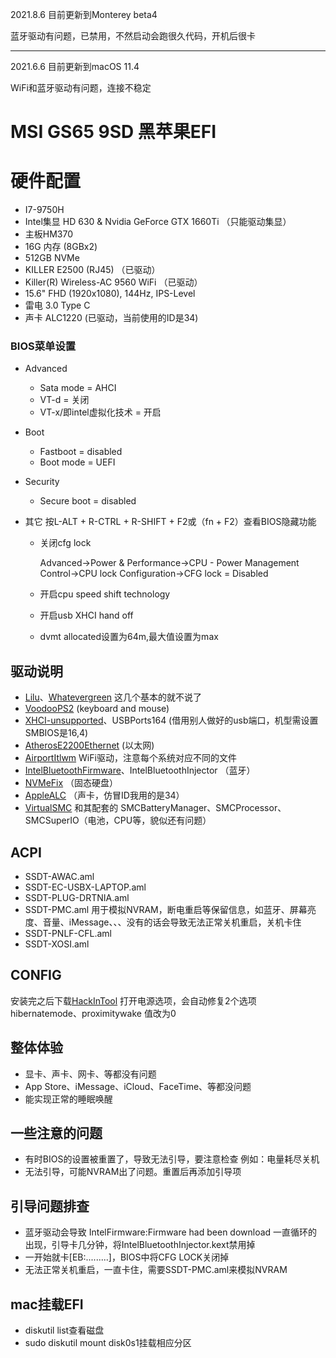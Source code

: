 2021.8.6 目前更新到Monterey beta4

蓝牙驱动有问题，已禁用，不然启动会跑很久代码，开机后很卡

------

2021.6.6 目前更新到macOS 11.4

WiFi和蓝牙驱动有问题，连接不稳定



# MSI GS65 9SD 黑苹果EFI




# 硬件配置
* I7-9750H
* Intel集显 HD 630 & Nvidia GeForce GTX 1660Ti （只能驱动集显）
* 主板HM370
* 16G 内存 (8GBx2)
* 512GB NVMe
* KILLER E2500 (RJ45)  （已驱动）
* Killer(R) Wireless-AC 9560 WiFi  （已驱动）
* 15.6" FHD (1920x1080), 144Hz, IPS-Level
* 雷电 3.0 Type C
* 声卡 ALC1220 (已驱动，当前使用的ID是34)

### BIOS菜单设置

* Advanced
  *   Sata mode = AHCI 
  *   VT-d = 关闭
  *   VT-x/即intel虚拟化技术 = 开启
* Boot 
  *   Fastboot = disabled
  *   Boot mode = UEFI
* Security
  
  *   Secure boot = disabled
* 其它   按L-ALT + R-CTRL + R-SHIFT + F2或（fn + F2）查看BIOS隐藏功能
  
  * 关闭cfg lock  
  
    Advanced->Power & Performance->CPU - Power Management Control->CPU lock Configuration->CFG lock = Disabled
  
  * 开启cpu speed shift technology
  
  * 开启usb XHCI hand off
  
  * dvmt allocated设置为64m,最大值设置为max

##  驱动说明

* [Lilu](https://github.com/acidanthera/Lilu/releases)、[Whatevergreen](https://github.com/acidanthera/WhateverGreen/releases) 这几个基本的就不说了
* [VoodooPS2](https://github.com/acidanthera/VoodooPS2/releases "VoodooPS2") (keyboard and mouse)
* [XHCI-unsupported](https://github.com/johnlimabravo/XHCI-unsupported/releases/tag/XHCI-unsupported)、USBPorts164 (借用别人做好的usb端口，机型需设置SMBIOS是16,4)
* [AtherosE2200Ethernet](https://github.com/Mieze/AtherosE2200Ethernet/releases) (以太网)
* [AirportItlwm](https://github.com/OpenIntelWireless/itlwm/releases) WiFi驱动，注意每个系统对应不同的文件
* [IntelBluetoothFirmware](https://github.com/OpenIntelWireless/IntelBluetoothFirmware/releases)、IntelBluetoothInjector （蓝牙）
* [NVMeFix](https://github.com/acidanthera/NVMeFix/releases) （固态硬盘）
* [AppleALC](https://github.com/acidanthera/AppleALC/releases) （声卡，仿冒ID我用的是34）
* [VirtualSMC](https://github.com/acidanthera/VirtualSMC/releases) 和其配套的 SMCBatteryManager、SMCProcessor、SMCSuperIO（电池，CPU等，貌似还有问题）

##  ACPI

* SSDT-AWAC.aml
* SSDT-EC-USBX-LAPTOP.aml
* SSDT-PLUG-DRTNIA.aml
* SSDT-PMC.aml  用于模拟NVRAM，断电重启等保留信息，如蓝牙、屏幕亮度、音量、iMessage、、、没有的话会导致无法正常关机重启，关机卡住
* SSDT-PNLF-CFL.aml
* SSDT-XOSI.aml

##  CONFIG

安装完之后下载[HackInTool](https://github.com/headkaze/Hackintool/releases) 打开电源选项，会自动修复2个选项 hibernatemode、proximitywake 值改为0

##  整体体验

* 显卡、声卡、网卡、等都没有问题
* App Store、iMessage、iCloud、FaceTime、等都没问题
* 能实现正常的睡眠唤醒
##  一些注意的问题

* 有时BIOS的设置被重置了，导致无法引导，要注意检查  例如：电量耗尽关机
* 无法引导，可能NVRAM出了问题。重置后再添加引导项

##  引导问题排查

* 蓝牙驱动会导致 IntelFirmware:Firmware had been download 一直循环的出现，引导卡几分钟，将IntelBluetoothInjector.kext禁用掉
* 一开始就卡[EB:.........]，BIOS中将CFG  LOCK关闭掉
* 无法正常关机重启，一直卡住，需要SSDT-PMC.aml来模拟NVRAM

##  mac挂载EFI

* diskutil list查看磁盘
* sudo diskutil mount disk0s1挂载相应分区